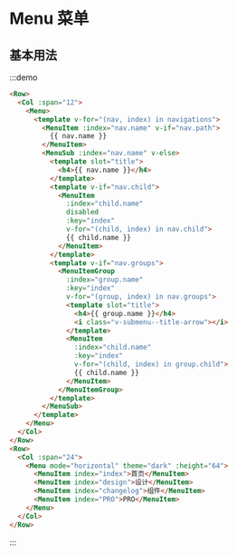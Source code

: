 # Menu 菜单

## 基本用法

:::demo 

```html
<Row>
  <Col :span="12">
    <Menu>
      <template v-for="(nav, index) in navigations">
        <MenuItem :index="nav.name" v-if="nav.path">
          {{ nav.name }}
        </MenuItem>
        <MenuSub :index="nav.name" v-else>
          <template slot="title">
            <h4>{{ nav.name }}</h4>
          </template>
          <template v-if="nav.child">
            <MenuItem
              :index="child.name"
              disabled
              :key="index"
              v-for="(child, index) in nav.child">
              {{ child.name }}
            </MenuItem>
          </template>
          <template v-if="nav.groups">
            <MenuItemGroup
              :index="group.name"
              :key="index"
              v-for="(group, index) in nav.groups">
              <template slot="title">
                <h4>{{ group.name }}</h4>
                <i class="v-submenu--title-arrow"></i>
              </template>
              <MenuItem
                :index="child.name"
                :key="index"
                v-for="(child, index) in group.child">
                {{ child.name }}
              </MenuItem>
            </MenuItemGroup>
          </template>
        </MenuSub>
      </template>
    </Menu>
  </Col>
</Row>
<Row>
  <Col :span="24">
    <Menu mode="horizontal" theme="dark" :height="64">
      <MenuItem index="index">首页</MenuItem>
      <MenuItem index="design">设计</MenuItem>
      <MenuItem index="changelog">组件</MenuItem>
      <MenuItem index="PRO">PRO</MenuItem>
    </Menu>
  </Col>
</Row>
```
:::

<script>
  import Row from '@/components/row';
  import Col from '@/components/col';
  import Menu from '@/components/menu';
  import MenuSub from '@/components/menu-sub';
  import MenuItem from '@/components/menu-item';
  import MenuItemGroup from '@/components/menu-item-group';
  import navigations from '../../nav.json';

  export default {
    components: {
      Row,
      Col,
      Menu,
      MenuSub,
      MenuItem,
      MenuItemGroup,
    },
    data() {
      return {
        navigations,
      };
    },
    methods: {
    },
  };
</script>